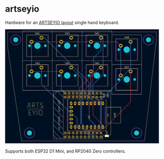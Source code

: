 # artseyio
Hardware for an [ARTSEYIO layout](https://artsey.io/) single hand keyboard.

![](images/pcb_layout.png)

Supports both ESP32 D1 Mini, and RP2040 Zero controllers.